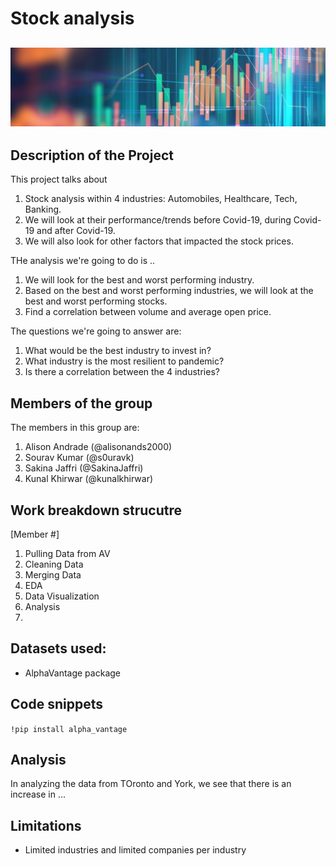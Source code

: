 # Stock analysis
![image](1577053187174.jpg)
---

## Description of the Project 

This project talks about 
1. Stock analysis within 4 industries: Automobiles, Healthcare, Tech, Banking.
2. We will look at their performance/trends before Covid-19, during Covid-19 and after Covid-19.
3. We will also look for other factors that impacted the stock prices.

THe analysis we're going to do is .. 
1. We will look for the best and worst performing industry. 
2. Based on the best and worst performing industries, we will look at the best and worst performing stocks.
3. Find a correlation between volume and average open price.

The questions we're going to answer are: 
1. What would be the best industry to invest in?
2. What industry is the most resilient to pandemic?
3. Is there a correlation between the 4 industries?

## Members of the group

The members in this group are: 
1. Alison Andrade (@alisonands2000)
2. Sourav Kumar (@s0uravk)
3. Sakina Jaffri (@SakinaJaffri)
4. Kunal Khirwar (@kunalkhirwar)

## Work breakdown strucutre
[Member #] 
1. Pulling Data from AV
2. Cleaning Data
3. Merging Data
4. EDA
5. Data Visualization
6. Analysis
7. 

## Datasets used: 
- AlphaVantage package

## Code snippets
`!pip install alpha_vantage`

## Analysis 

In analyzing the data from TOronto and York, we see that there is an increase in ... 

## Limitations
- Limited industries and limited companies per industry
